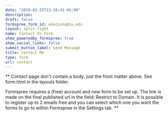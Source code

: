 ```yaml
---
date: "2019-02-25T13:38:41-06:00"
description:
draft: false
formspree_form_id: ekaziuna@iu.edu
layout: split-right
name: Contact Us Form
show_poweredby_formspree: true
show_social_links: false
submit_button_label: Send Message
title: Contact Me
type: form
url: contact
---
```


** Contact page don't contain a body, just the front matter above.
See form.html in the layouts folder.

Formspree requires a (free) account and new form to be set up. The link is made on the final published url in the field: Restrict to Domain. It is possible to register up to 2 emails free and you can select which one you want the forms to go to within Formspree in the Settings tab.
**
